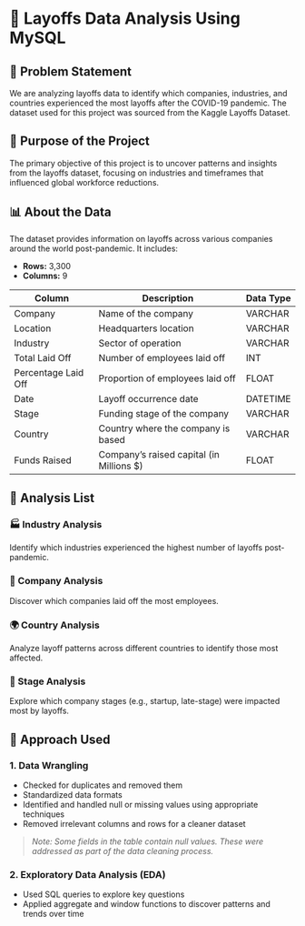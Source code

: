 # 💼 Layoffs Data Analysis Using MySQL

## 🧩 Problem Statement
We are analyzing layoffs data to identify which companies, industries, and countries experienced the most layoffs after the COVID-19 pandemic. The dataset used for this project was sourced from the Kaggle Layoffs Dataset.

## 🎯 Purpose of the Project
The primary objective of this project is to uncover patterns and insights from the layoffs dataset, focusing on industries and timeframes that influenced global workforce reductions.

## 📊 About the Data
The dataset provides information on layoffs across various companies around the world post-pandemic. It includes:
- **Rows:** 3,300  
- **Columns:** 9  

| Column              | Description                                     | Data Type   |
|---------------------|--------------------------------------------------|-------------|
| Company             | Name of the company                              | VARCHAR     |
| Location            | Headquarters location                            | VARCHAR     |
| Industry            | Sector of operation                              | VARCHAR     |
| Total Laid Off      | Number of employees laid off                     | INT         |
| Percentage Laid Off | Proportion of employees laid off                 | FLOAT       |
| Date                | Layoff occurrence date                           | DATETIME    |
| Stage               | Funding stage of the company                     | VARCHAR     |
| Country             | Country where the company is based               | VARCHAR     |
| Funds Raised        | Company’s raised capital (in Millions $)         | FLOAT       |

## 📌 Analysis List

### 🏭 Industry Analysis  
Identify which industries experienced the highest number of layoffs post-pandemic.

### 🏢 Company Analysis  
Discover which companies laid off the most employees.

### 🌍 Country Analysis  
Analyze layoff patterns across different countries to identify those most affected.

### 🚀 Stage Analysis  
Explore which company stages (e.g., startup, late-stage) were impacted most by layoffs.

## 🧹 Approach Used

### 1. Data Wrangling  
- Checked for duplicates and removed them  
- Standardized data formats  
- Identified and handled null or missing values using appropriate techniques  
- Removed irrelevant columns and rows for a cleaner dataset

> *Note: Some fields in the table contain null values. These were addressed as part of the data cleaning process.*

### 2. Exploratory Data Analysis (EDA)  
- Used SQL queries to explore key questions  
- Applied aggregate and window functions to discover patterns and trends over time
